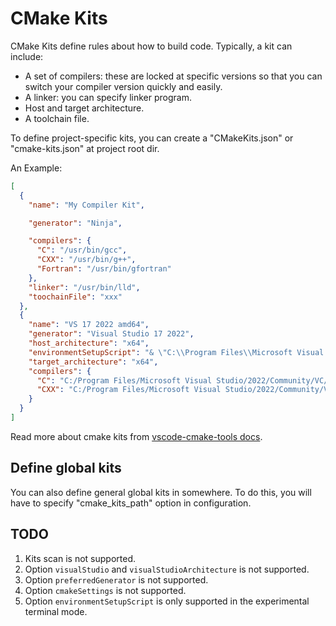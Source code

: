 ﻿# CMake Kits

CMake Kits define rules about how to build code. Typically, a kit can include:

- A set of compilers: these are locked at specific versions so that you can switch your compiler version quickly and easily.
- A linker: you can specify linker program.
- Host and target architecture.
- A toolchain file.

To define project-specific kits, you can create a "CMakeKits.json" or "cmake-kits.json" at project root dir.

An Example:

```json
[
  {
    "name": "My Compiler Kit",

    "generator": "Ninja",

    "compilers": {
      "C": "/usr/bin/gcc",
      "CXX": "/usr/bin/g++",
      "Fortran": "/usr/bin/gfortran"
    },
    "linker": "/usr/bin/lld",
    "toochainFile": "xxx"
  },
  {
    "name": "VS 17 2022 amd64",
    "generator": "Visual Studio 17 2022",
    "host_architecture": "x64",
    "environmentSetupScript": "& \"C:\\Program Files\\Microsoft Visual Studio\\2022\\Community\\VC\\Auxiliary\\Build\\vcvars64.bat\"",
    "target_architecture": "x64",
    "compilers": {
      "C": "C:/Program Files/Microsoft Visual Studio/2022/Community/VC/Tools/MSVC/14.34.31933/bin/Hostx64/x64/cl.exe",
      "CXX": "C:/Program Files/Microsoft Visual Studio/2022/Community/VC/Tools/MSVC/14.34.31933/bin//Hostx64/x64/cl.exe"
    }
  }
]
```

Read more about cmake kits from [vscode-cmake-tools docs](https://github.com/microsoft/vscode-cmake-tools/blob/main/docs/kits.md).

## Define global kits

You can also define general global kits in somewhere. To do this, you will have to specify "cmake_kits_path" option in configuration.

## TODO

1. Kits scan is not supported.
2. Option `visualStudio` and `visualStudioArchitecture` is not supported.
3. Option `preferredGenerator` is not supported.
4. Option `cmakeSettings` is not supported.
5. Option `environmentSetupScript` is only supported in the experimental terminal mode.

